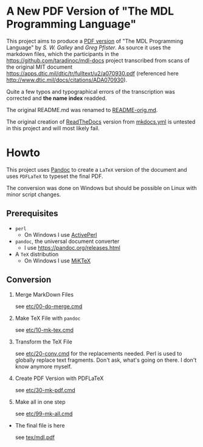 
# A New PDF Version of "The MDL Programming Language"
This project aims to produce a [PDF version](tex/mdl.pdf) of "The MDL Programming Language"
by *S. W. Galley* and *Greg Pfister*. As source it uses the markdown files, which the participants in the https://github.com/taradinoc/mdl-docs project transcribed from scans of the original MIT document https://apps.dtic.mil/dtic/tr/fulltext/u2/a070930.pdf 
(referenced here http://www.dtic.mil/docs/citations/ADA070930).

Quite a few typos and typographical errors of the transcription was corrected
and **the name index** readded.

The original README.md was renamed to [README-orig.md](README-orig.md).

The original creation of [ReadTheDocs](https://readthedocs.org/) 
version from [mkdocs.yml](mkdocs.yml) 
is untested in this project and will most likely fail.

# Howto

This project uses [Pandoc](https://pandoc.org/) to create a `LaTeX` version
of the document and uses `PDFLaTeX` to typeset the final PDF.

The conversion was done on Windows but should be possible on Linux with minor script changes.

## Prerequisites

* `perl`
  - On Windows I use [ActivePerl](https://www.activestate.com/products/perl/downloads/)
* `pandoc`, the universal document converter
  - I use https://pandoc.org/releases.html
* A `TeX` distribution
  - On Windows I use [MiKTeX](https://miktex.org/howto/install-miktex)

## Conversion

1. Merge MarkDown Files

   see [etc/00-do-merge.cmd](etc/00-do-merge.cmd)

2. Make TeX File with `pandoc`

   see [etc/10-mk-tex.cmd](etc/10-mk-tex.cmd)

3. Transform the TeX File

   see [etc/20-conv.cmd](etc/20-conv.cmd)
   for the replacements needed. 
   Perl is used to globally replace text fragments.
   Don't ask, what's going on there. I don't know anymore myself.

4. Create PDF Version with PDFLaTeX

   see [etc/30-mk-pdf.cmd](etc/30-mk-pdf.cmd)

5. Make all in one step

   see [etc/99-mk-all.cmd](etc/99-mk-all.cmd)

* The final file is here

   see [tex/mdl.pdf](tex/mdl.pdf)

